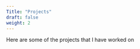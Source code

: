 ```yaml
---
Title: "Projects"
draft: false
weight: 2
---
```


Here are some of the projects that I have worked on